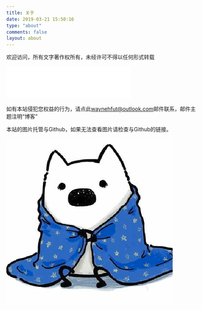 ```yaml
---
title: 关于
date: 2019-03-21 15:50:16
type: "about"
comments: false
layout: about
---
```


欢迎访问，所有文字著作权所有，未经许可不得以任何形式转载

<iframe frameborder="no" border="0" marginwidth="0" marginheight="0" width=330 height=86 src="//music.163.com/outchain/player?type=2&id=1353163404&auto=0&height=66"></iframe>

如有本站侵犯您权益的行为，请点此[waynehfut@outlook.com](mailto:waynehfut@outlook.com)邮件联系，邮件主题注明“博客”

本站的图片托管与Github，如果无法查看图片请检查与Github的链接。

![Test Image](https://raw.githubusercontent.com/Waynehfut/blog/img/img/20201124202808.png)
